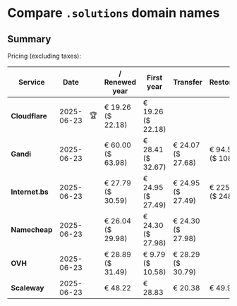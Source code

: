 # Compare `.solutions` domain names

## Summary

Pricing (excluding taxes):

| Service | Date |  | / Renewed year | First year | Transfer | Restoration |
|--|--|--|--|--|--|--|
| **Cloudflare** | 2025-06-23 | 🏆 | € 19.26<br>($ 22.18) | € 19.26<br>($ 22.18) |  |  |
| **Gandi** | 2025-06-23 |  | € 60.00<br>($ 63.98) | € 28.41<br>($ 32.67) | € 24.07<br>($ 27.68) | € 94.53<br>($ 108.70) |
| **Internet.bs** | 2025-06-23 |  | € 27.79<br>($ 30.59) | € 24.95<br>($ 27.49) | € 24.95<br>($ 27.49) | € 225.85<br>($ 248.79) |
| **Namecheap** | 2025-06-23 |  | € 26.04<br>($ 29.98) | € 24.30<br>($ 27.98) | € 24.30<br>($ 27.98) |  |
| **OVH** | 2025-06-23 |  | € 28.89<br>($ 31.49) | € 9.79<br>($ 10.58) | € 28.29<br>($ 30.79) |  |
| **Scaleway** | 2025-06-23 |  | € 48.22 | € 28.83 | € 20.38 | € 49.99 |
